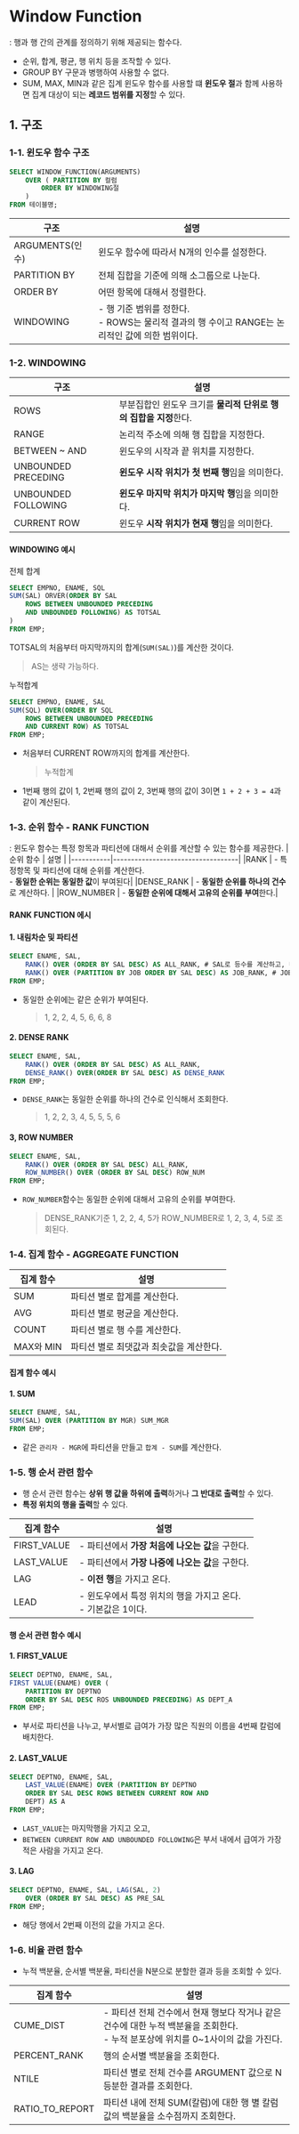 # Window Function
: 행과 행 간의 관계를 정의하기 위해 제공되는 함수다.

- 순위, 합계, 평균, 행 위치 등을 조작할 수 있다.
- GROUP BY 구문과 병행하여 사용할 수 없다.
- SUM, MAX, MIN과 같은 집계 윈도우 함수를 사용할 떄 **윈도우 절**과 함께 사용하면 집계 대상이 되는 **레코드 범위를 지정**할 수 있다.
  

## 1. 구조

### 1-1. 윈도우 함수 구조
```sql
SELECT WINDOW_FUNCTION(ARGUMENTS)
    OVER ( PARTITION BY 컬럼
        ORDER BY WINDOWING절
    )
FROM 테이블명;
```
|    구조    |               설명                 |
|-----------|-----------------------------------|
|ARGUMENTS(인수)|윈도우 함수에 따라서 N개의 인수를 설정한다.|
|PARTITION BY|전체 집합을 기준에 의해 소그룹으로 나눈다.   |
|ORDER BY    |어떤 항목에 대해서 정렬한다.             |
|WINDOWING   | - 행 기준 범위를 정한다. <br> - ROWS는 물리적 결과의 행 수이고 RANGE는 논리적인 값에 의한 범위이다.|

### 1-2. WINDOWING
|    구조    |               설명                 |
|-----------|-----------------------------------|
|ROWS       |부분집합인 윈도우 크기를 **물리적 단위로 행의 집합을 지정**한다.|
|RANGE      |논리적 주소에 의해 행 집합을 지정한다.       |
|BETWEEN ~ AND| 윈도우의 시작과 끝 위치를 지정한다.      |
|UNBOUNDED PRECEDING|**윈도우 시작 위치가 첫 번째 행**임을 의미한다.|
|UNBOUNDED FOLLOWING|**윈도우 마지막 위치가 마지막 행**임을 의미한다.|
|CURRENT ROW        |윈도우 **시작 위치가 현재 행**임을 의미한다.

#### WINDOWING 예시
전체 합계
```sql
SELECT EMPNO, ENAME, SQL
SUM(SAL) ORVER(ORDER BY SAL
    ROWS BETWEEN UNBOUNDED PRECEDING
    AND UNBOUNDED FOLLOWING) AS TOTSAL
)
FROM EMP;
```
TOTSAL의 처음부터 마지막까지의 합계(`SUM(SAL)`)를 계산한 것이다.
> AS는 생략 가능하다.

누적합계
```sql
SELECT EMPNO, ENAME, SAL
SUM(SQL) OVER(ORDER BY SQL
    ROWS BETWEEN UNBOUNDED PRECEDING
    AND CURRENT ROW) AS TOTSAL
FROM EMP;
```
- 처음부터 CURRENT ROW까지의 합계를 계산한다.
  > 누적합계
- 1번째 행의 값이 1, 2번째 행의 값이 2, 3번째 행의 값이 3이면 `1 + 2 + 3 = 4`과 같이 계산된다.

### 1-3. 순위 함수 - RANK FUNCTION
: 윈도우 함수는 특정 항목과 파티션에 대해서 순위를 계산할 수 있는 함수를 제공한다.
|  순위 함수  |               설명                 |
|-----------|-----------------------------------|
|RANK       | - 특정항목 및 파티션에 대해 순위를 계산한다. <br> - **동일한 순위는 동일한 값**이 부여된다|
|DENSE_RANK | - **동일한 순위를 하나의 건수**로 계산하다.    |
|ROW_NUMBER | - **동일한 순위에 대해서 고유의 순위를 부여**한다.|


#### RANK FUNCTION 에시
#### 1. 내림차순 및 파티션
```sql
SELECT ENAME, SAL,
    RANK() OVER (ORDER BY SAL DESC) AS ALL_RANK, # SAL로 등수를 계산하고, 내림차순으로 조회한다.
    RANK() OVER (PARTITION BY JOB ORDER BY SAL DESC) AS JOB_RANK, # JOB으로 파티션을 만들고, JOB별로 SAL 순위를 조회하게 한다.
FROM EMP;
```
- 동일한 순위에는 같은 순위가 부여된다.
  > 1, 2, 2, 4, 5, 6, 6, 8

#### 2. DENSE RANK
```sql
SELECT ENAME, SAL,
    RANK() OVER (ORDER BY SAL DESC) AS ALL_RANK,
    DENSE_RANK() OVER(ORDER BY SAL DESC) AS DENSE_RANK
FROM EMP;
```
- `DENSE_RANK`는 동일한 순위를 하나의 건수로 인식해서 조회한다.
  > 1, 2, 2, 3, 4, 5, 5, 5, 6

#### 3, ROW NUMBER
```sql
SELECT ENAME, SAL,
    RANK() OVER (ORDER BY SAL DESC) ALL_RANK,
    ROW_NUMBER() OVER (ORDER BY SAL DESC) ROW_NUM
FROM EMP;
```
- `ROW_NUMBER`함수는 동일한 순위에 대해서 고유의 순위를 부여한다.
  > DENSE_RANK기준 1, 2, 2, 4, 5가 ROW_NUMBER로 1, 2, 3, 4, 5로 조회된다.

### 1-4. 집계 함수 - AGGREGATE FUNCTION
|  집계 함수  |               설명                 |
|-----------|-----------------------------------|
|SUM        |파티션 별로 합계를 계산한다.              |
|AVG        |파티션 별로 평균을 계산한다.              |
|COUNT      |파티션 별로 행 수를 계산한다.             |
|MAX와 MIN   |파티션 별로 최댓값과 최솟값을 계산한다.     |

#### 집계 함수 예시

#### 1. SUM
```sql
SELECT ENAME, SAL,
SUM(SAL) OVER (PARTITION BY MGR) SUM_MGR
FROM EMP;
```
- 같은 `관리자 - MGR`에 파티션을 만들고 `합계 - SUM`를 계산한다.
  
### 1-5. 행 순서 관련 함수
- 행 순서 관련 함수는 **상위 행 값을 하위에 출력**하거나 **그 반대로 출력**할 수 있다.
- **특정 위치의 행을 출력**할 수 있다.

|  집계 함수  |               설명                 |
|-----------|-----------------------------------|
|FIRST_VALUE| - 파티션에서 **가장 처음에 나오는 값**을 구한다.|
|LAST_VALUE | - 파티션에서 **가장 나중에 나오는 값**을 구한다.|
|LAG        | - **이전 행**을 가지고 온다.           |
|LEAD       | - 윈도우에서 특정 위치의 행을 가지고 온다. <br> - 기본값은 1이다.|

#### 행 순서 관련 함수 예시
#### 1. FIRST_VALUE
```sql
SELECT DEPTNO, ENAME, SAL,
FIRST VALUE(ENAME) OVER (
    PARTITION BY DEPTNO
    ORDER BY SAL DESC ROS UNBOUNDED PRECEDING) AS DEPT_A
FROM EMP;
```
- 부서로 파티션을 나누고, 부서별로 급여가 가장 많은 직원의 이름을 4번째 칼럼에 배치한다.

#### 2. LAST_VALUE
```sql
SELECT DEPTNO, ENAME, SAL,
    LAST_VALUE(ENAME) OVER (PARTITION BY DEPTNO
    ORDER BY SAL DESC ROWS BETWEEN CURRENT ROW AND
    DEPT) AS A 
FROM EMP;
```
- `LAST_VALUE`는 마지막행을 가지고 오고,
- `BETWEEN CURRENT ROW AND UNBOUNDED FOLLOWING`은 부서 내에서 급여가 가장 적은 사람을 가지고 온다.

#### 3. LAG
```sql
SELECT DEPTNO, ENAME, SAL, LAG(SAL, 2)
    OVER (ORDER BY SAL DESC) AS PRE_SAL
FROM EMP; 
```
- 해당 행에서 2번째 이전의 값을 가지고 온다.

### 1-6. 비율 관련 함수
- 누적 백분율, 순서별 백분율, 파티션을 N분으로 분할한 결과 등을 조회할 수 있다.

|    집계 함수    |                 설명                   |
|---------------|---------------------------------------|
|CUME_DIST      | - 파티션 전체 건수에서 현재 행보다 작거나 같은 건수에 대한 누적 백분율을 조회한다. <br> - 누적 분포상에 위치를 0~1사이의 값을 가진다.
|PERCENT_RANK   |행의 순서별 백분율을 조회한다.                |
|NTILE          |파티션 별로 전체 건수를 ARGUMENT 값으로 N등분한 결과를 조회한다.|
|RATIO_TO_REPORT|파티션 내에 전체 SUM(칼럼)에 대한 행 별 칼럼 값의 백분율을 소수점까지 조회한다.|

